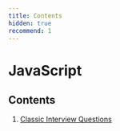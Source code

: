 ```yaml
---
title: Contents
hidden: true
recommend: 1
---
```


# JavaScript

## Contents

1. [Classic Interview Questions](/js/classic-interview-questions)
